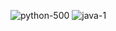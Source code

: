![python-500](https://user-images.githubusercontent.com/79167679/140615691-1c735cf4-d028-42e7-8636-2ba9b8cab1c6.jpeg)
![java-1](https://user-images.githubusercontent.com/79167679/140615692-3ab7dbaf-2f66-4dac-afb9-238e199ee0b8.png)
